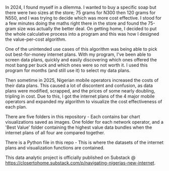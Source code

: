 In 2024, I found myself in a dilemma. I wanted to buy a specific soap but there were two sizes at the store; 75 grams for N300 then 120 grams for N550, and I was trying to decide which was more cost effective. I stood for a few minutes doing the maths right there in the store and found the 75-gram size was actually the better deal. On getting home, I decided to put the whole calculative process into a program and this was how I designed the value-per-cost algorithm. 

One of the unintended use cases of this algorithm was being able to pick out best-for-money internet plans. With my program, I've been able to screen data plans, quickly and easily discovering which ones offered the most bang per buck and which ones were so not worth it. I used this program for months (and still use it) to select my data plans.

Then sometime in 2025, Nigerian mobile operators increased the costs of their data plans. This caused a lot of discontent and confusion, as data plans were modified, scrapped, and the prices of some nearly doubling, tripling in cost. Due to this, I got the internet plans of the 4 major mobile operators and expanded my algorithm to visualize the cost effectiveness of each plan.

There are five folders in this repository - Each contains bar chart visualizations saved as images. One folder for each network operator, and a 'Best Value' folder containing the highest value data bundles when the internet plans of all four are compared together.

There is a Python file in this repo - This is where the datasets of the internet plans and visualization functions are contained. 

This data analytic project is officially published on Substack @ https://closertohome.substack.com/p/navigating-nigerias-new-internet.